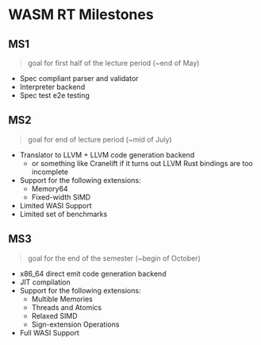 # WASM RT Milestones

## MS1

> goal for first half of the lecture period (~end of May)

 - Spec compliant parser and validator
 - Interpreter backend
 - Spec test e2e testing

## MS2

> goal for end of lecture period (~mid of July)

 - Translator to LLVM + LLVM code generation backend
    - or something like Cranelift if it turns out LLVM Rust bindings are too incomplete
 - Support for the following extensions:
    - Memory64
    - Fixed-width SIMD
 - Limited WASI Support
 - Limited set of benchmarks

## MS3

> goal for the end of the semester (~begin of October)

 - x86_64 direct emit code generation backend
 - JIT compilation
 - Support for the following extensions:
    - Multible Memories
    - Threads and Atomics
    - Relaxed SIMD
    - Sign-extension Operations
 - Full WASI Support
